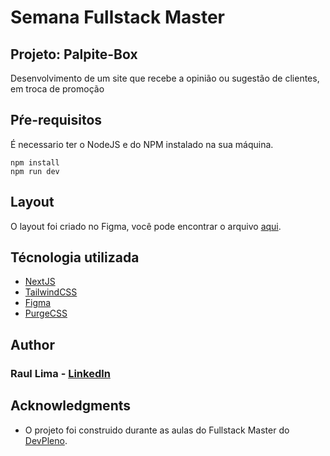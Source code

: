# Semana Fullstack Master

## Projeto: Palpite-Box

Desenvolvimento de um site que recebe a opinião ou sugestão de
clientes, em troca de promoção

## Pŕe-requisitos
É necessario ter o NodeJS e do NPM instalado na sua máquina.
    
    npm install
    npm run dev

## Layout
O layout foi criado no Figma, você pode encontrar o arquivo [aqui](https://www.figma.com/file/r2RVP26MjRYdSX2BSSvT1k/palpite-box?node-id=0%3A1).

## Técnologia utilizada
* [NextJS](https://nextjs.org/) 
* [TailwindCSS](https://tailwindcss.com/) 
* [Figma](figma.com/) 
* [PurgeCSS](https://purgecss.com/) 

## Author
### **Raul Lima** - [Linkedln]()

## Acknowledgments
* O projeto foi construido durante as aulas do Fullstack Master do [DevPleno](https://devpleno.com/).